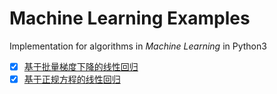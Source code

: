 # Machine Learning Examples

Implementation for algorithms in *Machine Learning* in Python3 

- [x] [基于批量梯度下降的线性回归]('linear_regression/gradtient_descent')
- [x] [基于正规方程的线性回归]('linear_regression/normal_theta')
